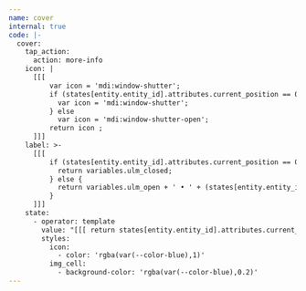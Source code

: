 ```yaml
---
name: cover
internal: true
code: |-
  cover:
    tap_action:
      action: more-info
    icon: |
      [[[
          var icon = 'mdi:window-shutter';
          if (states[entity.entity_id].attributes.current_position == 0){
            var icon = 'mdi:window-shutter';
          } else
            var icon = 'mdi:window-shutter-open';
          return icon ;
      ]]]
    label: >-
      [[[ 
          if (states[entity.entity_id].attributes.current_position == 0){
            return variables.ulm_closed;
          } else {
            return variables.ulm_open + ' • ' + (states[entity.entity_id].attributes.current_position) + '%' ;
          }
      ]]]
    state:
      - operator: template
        value: "[[[ return states[entity.entity_id].attributes.current_position != 0; ]]]"
        styles:
          icon:
            - color: 'rgba(var(--color-blue),1)'
          img_cell:
            - background-color: 'rgba(var(--color-blue),0.2)'
---
```


